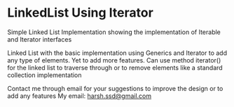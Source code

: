 LinkedList Using Iterator
=========================

Simple Linked List Implementation showing the implementation of Iterable and Iterator interfaces

Linked List with the basic implementation using Generics and Iterator to add any type of elements. Yet to add more features.
Can use method iterator() for the linked list to traverse through or to remove elements like a standard collection implementation










Contact me through email for your suggestions to improve the design or to add any features
My email: harsh.ssd@gmail.com
